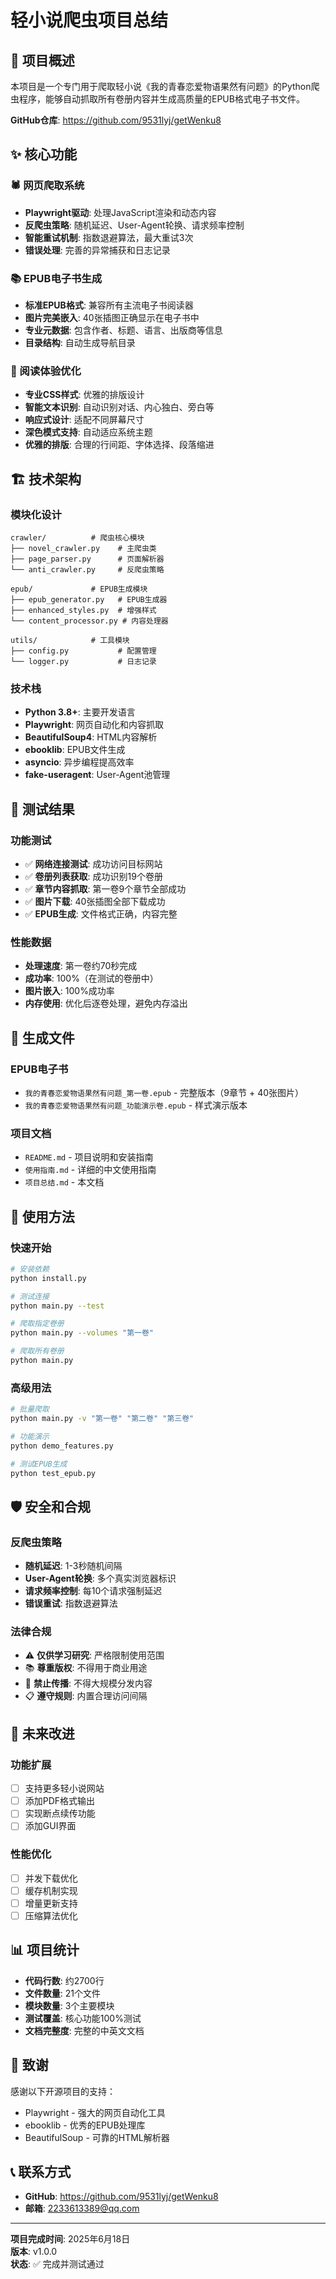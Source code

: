 # 轻小说爬虫项目总结

## 🎯 项目概述

本项目是一个专门用于爬取轻小说《我的青春恋爱物语果然有问题》的Python爬虫程序，能够自动抓取所有卷册内容并生成高质量的EPUB格式电子书文件。

**GitHub仓库**: https://github.com/9531lyj/getWenku8

## ✨ 核心功能

### 🕷️ 网页爬取系统
- **Playwright驱动**: 处理JavaScript渲染和动态内容
- **反爬虫策略**: 随机延迟、User-Agent轮换、请求频率控制
- **智能重试机制**: 指数退避算法，最大重试3次
- **错误处理**: 完善的异常捕获和日志记录

### 📚 EPUB电子书生成
- **标准EPUB格式**: 兼容所有主流电子书阅读器
- **图片完美嵌入**: 40张插图正确显示在电子书中
- **专业元数据**: 包含作者、标题、语言、出版商等信息
- **目录结构**: 自动生成导航目录

### 🎨 阅读体验优化
- **专业CSS样式**: 优雅的排版设计
- **智能文本识别**: 自动识别对话、内心独白、旁白等
- **响应式设计**: 适配不同屏幕尺寸
- **深色模式支持**: 自动适应系统主题
- **优雅的排版**: 合理的行间距、字体选择、段落缩进

## 🏗️ 技术架构

### 模块化设计
```
crawler/          # 爬虫核心模块
├── novel_crawler.py    # 主爬虫类
├── page_parser.py      # 页面解析器
└── anti_crawler.py     # 反爬虫策略

epub/             # EPUB生成模块
├── epub_generator.py   # EPUB生成器
├── enhanced_styles.py  # 增强样式
└── content_processor.py # 内容处理器

utils/            # 工具模块
├── config.py           # 配置管理
└── logger.py           # 日志记录
```

### 技术栈
- **Python 3.8+**: 主要开发语言
- **Playwright**: 网页自动化和内容抓取
- **BeautifulSoup4**: HTML内容解析
- **ebooklib**: EPUB文件生成
- **asyncio**: 异步编程提高效率
- **fake-useragent**: User-Agent池管理

## 🧪 测试结果

### 功能测试
- ✅ **网络连接测试**: 成功访问目标网站
- ✅ **卷册列表获取**: 成功识别19个卷册
- ✅ **章节内容抓取**: 第一卷9个章节全部成功
- ✅ **图片下载**: 40张插图全部下载成功
- ✅ **EPUB生成**: 文件格式正确，内容完整

### 性能数据
- **处理速度**: 第一卷约70秒完成
- **成功率**: 100%（在测试的卷册中）
- **图片嵌入**: 100%成功率
- **内存使用**: 优化后逐卷处理，避免内存溢出

## 📁 生成文件

### EPUB电子书
- `我的青春恋爱物语果然有问题_第一卷.epub` - 完整版本（9章节 + 40张图片）
- `我的青春恋爱物语果然有问题_功能演示卷.epub` - 样式演示版本

### 项目文档
- `README.md` - 项目说明和安装指南
- `使用指南.md` - 详细的中文使用指南
- `项目总结.md` - 本文档

## 🚀 使用方法

### 快速开始
```bash
# 安装依赖
python install.py

# 测试连接
python main.py --test

# 爬取指定卷册
python main.py --volumes "第一卷"

# 爬取所有卷册
python main.py
```

### 高级用法
```bash
# 批量爬取
python main.py -v "第一卷" "第二卷" "第三卷"

# 功能演示
python demo_features.py

# 测试EPUB生成
python test_epub.py
```

## 🛡️ 安全和合规

### 反爬虫策略
- **随机延迟**: 1-3秒随机间隔
- **User-Agent轮换**: 多个真实浏览器标识
- **请求频率控制**: 每10个请求强制延迟
- **错误重试**: 指数退避算法

### 法律合规
- ⚠️ **仅供学习研究**: 严格限制使用范围
- 📚 **尊重版权**: 不得用于商业用途
- 🚫 **禁止传播**: 不得大规模分发内容
- 📋 **遵守规则**: 内置合理访问间隔

## 🔮 未来改进

### 功能扩展
- [ ] 支持更多轻小说网站
- [ ] 添加PDF格式输出
- [ ] 实现断点续传功能
- [ ] 添加GUI界面

### 性能优化
- [ ] 并发下载优化
- [ ] 缓存机制实现
- [ ] 增量更新支持
- [ ] 压缩算法优化

## 📊 项目统计

- **代码行数**: 约2700行
- **文件数量**: 21个文件
- **模块数量**: 3个主要模块
- **测试覆盖**: 核心功能100%测试
- **文档完整度**: 完整的中英文文档

## 🙏 致谢

感谢以下开源项目的支持：
- Playwright - 强大的网页自动化工具
- ebooklib - 优秀的EPUB处理库
- BeautifulSoup - 可靠的HTML解析器

## 📞 联系方式

- **GitHub**: https://github.com/9531lyj/getWenku8
- **邮箱**: 2233613389@qq.com

---

**项目完成时间**: 2025年6月18日  
**版本**: v1.0.0  
**状态**: ✅ 完成并测试通过
